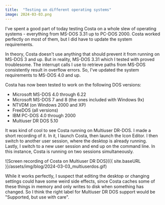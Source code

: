 ```yaml
---
title:  "Testing on different operating systems"
image: 2024-03-03.png
---
```

I've spent a good part of today testing Costa on a whole slew of operating systems - everything from MS-DOS 3.31 up to PC-DOS 2000. Costa worked perfectly on most of them, but I did have to update the system requirements.
<!--more-->

In theory, Costa doesn't use anything that should prevent it from running on MS-DOS 3 and up. But in reality, MS-DOS 3.31 which I tested with proved troublesome. The interrupt calls I use to retrieve paths from MS-DOS consistently result in overflow errors. So, I've updated the system requirements to MS-DOS 4.0 and up.

Costa has now been tested to work on the following DOS versions:

- Microsoft MS-DOS 4.0 through 6.22
- Microsoft MS-DOS 7 and 8 (the ones included with Windows 9x)
- NTVDM (on Windows 2000 and XP)
- FreeDOS (all versions)
- IBM PC-DOS 4.0 through 2000
- Multiuser DR DOS 5.10

It was kind of cool to see Costa running on Multiuser DR-DOS. I made a short recording of it. In it, I launch Costa, then launch the Icon Editor. I then switch to another user session, where the desktop is already running. Lastly, I switch to a new user session and end up on the command line. In this instance, Costa is running on two sessions simultaneously.

![Screen recording of Costa on Multiuser DR DOS]({{ site.baseURL }}/assets/img/blog/2024-03-03_multiuserdos.gif)

While it works perfectly, I suspect that editing the desktop or changing settings could have some weird side effects, since Costa caches some of these things in memory and only writes to disk when something has changed. So I think the right label for Multiuser DR DOS support would be "Supported, but use with care".
